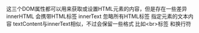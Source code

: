 这三个DOM属性都可以用来获取或设置HTML元素的内容，但是存在一些差异
innerHTML 会携带HTML标签
innerText 忽略所有HTML标签 指定元素的文本内容
textContent与innerText相似，不过会保留一些格式 比如\<br>标签 和换行符

